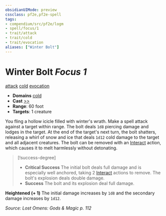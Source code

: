 ```yaml
---
obsidianUIMode: preview
cssclass: pf2e,pf2e-spell
tags:
- compendium/src/pf2e/logm
- spell/focus/1
- trait/attack
- trait/cold
- trait/evocation
aliases: ["Winter Bolt"]
---
```

# Winter Bolt *Focus 1*   
[attack](attack.md "Attack Combat Trait")  [cold](cold.md "Cold Energy & Element Trait")  [evocation](evocation.md "Evocation School Trait")  

- **Domains** [cold](Reference/Compendium/Setting/domains.md#Cold)
- **Cast** [>>](chapter-9-playing-the-game.md#Actions "Two-Action") 
- **Range**: 60 foot
- **Targets**: 1 creature

You fling a hollow icicle filled with winter's wrath. Make a spell attack against a target within range. The bolt deals `1d8` piercing damage and lodges in the target. At the end of the target's next turn, the bolt shatters, releasing a whirl of snow and ice that deals `1d12` cold damage to the target and all adjacent creatures. The bolt can be removed with an [Interact](interact.md) action, which causes it to melt harmlessly without detonating.

> [!success-degree] 
> - **Critical Success** The initial bolt deals full damage and is especially well anchored, taking 2 [Interact](interact.md) actions to remove. The bolt's explosion deals double damage.
> - **Success** The bolt and its explosion deal full damage.

**Heightened (+ 1)** The initial damage increases by `1d8` and the secondary damage increases by `1d12`.

*Source: Lost Omens: Gods & Magic p. 112*